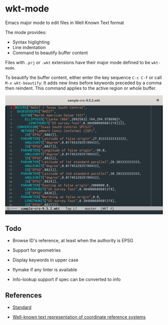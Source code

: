 # wkt-mode

Emacs major mode to edit files in Well Known Text format

The mode provides:
- Syntax higlighting
- Line indentation
- Command to beautify buffer content

Files with `.prj` or `.wkt` extensions have their major mode defined
to be `wkt-mode`.

To beautify the buffer content, either enter the key sequence `C-c
C-f` or call `M-x wkt-beautify`: It adds new lines before keywords
preceded by a comma then reindent. This command applies to the active
region or whole buffer.

![Emacs Screenshot](./screenshot.png)


## Todo

- Browse ID's reference, at least when the authority is EPSG

- Support for geometries

- Display keywords in upper case

- flymake if any linter is available

- Info-lookup support if spec can be converted to info

## References

- [Standard](http://www.opengeospatial.org/standards/sfa)

- [Well-known text representation of coordinate reference systems](http://www.opengeospatial.org/standards/wkt-crs)
